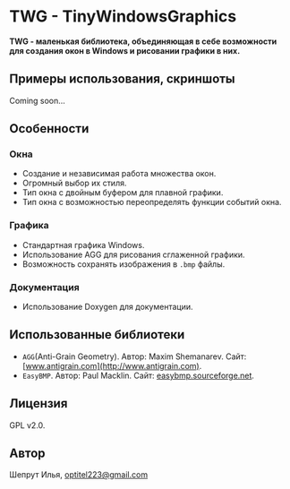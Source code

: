 ﻿# TWG - TinyWindowsGraphics

**TWG - маленькая библиотека, объединяющая в себе возможности для создания окон в Windows и рисовании графики в них.**

## Примеры использования, скриншоты

Coming soon...

## Особенности

### Окна
- Создание и независимая работа множества окон.
- Огромный выбор их стиля.
- Тип окна с двойным буфером для плавной графики.
- Тип окна с возможностью переопределять функции событий окна.

### Графика
- Стандартная графика Windows.
- Использование AGG для рисования сглаженной графики.
- Возможность сохранять изображения в `.bmp` файлы.

### Документация
- Использование Doxygen для документации.

## Использованные библиотеки
- `AGG`(Anti-Grain Geometry). Автор: Maxim Shemanarev. Сайт: [www.antigrain.com](http://www.antigrain.com).
- `EasyBMP`. Автор: Paul Macklin. Сайт: [easybmp.sourceforge.net](http://easybmp.sourceforge.net).

## Лицензия

GPL v2.0.

## Автор

Шепрут Илья, optitel223@gmail.com
